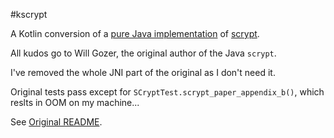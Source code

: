 #kscrypt

A Kotlin conversion of a [pure Java implementation](https://github.com/wg/scrypt)
of [scrypt](http://www.tarsnap.com/scrypt/scrypt.pdf).

All kudos go to Will Gozer, the original author of the Java `scrypt`.

I've removed the whole JNI part of the original as I don't need it.

Original tests pass except for `SCryptTest.scrypt_paper_appendix_b()`, which reslts in OOM on my machine...

See [Original README](README.orig).